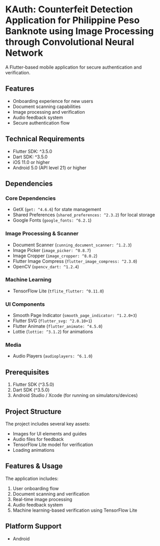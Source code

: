 # KAuth: Counterfeit Detection Application for Philippine Peso Banknote using Image Processing through Convolutional Neural Network 

A Flutter-based mobile application for secure authentication and verification.

## Features

- Onboarding experience for new users
- Document scanning capabilities
- Image processing and verification
- Audio feedback system
- Secure authentication flow

## Technical Requirements

- Flutter SDK: ^3.5.0
- Dart SDK: ^3.5.0
- iOS 11.0 or higher
- Android 5.0 (API level 21) or higher

## Dependencies

### Core Dependencies
- GetX (`get: ^4.6.6`) for state management
- Shared Preferences (`shared_preferences: ^2.3.2`) for local storage
- Google Fonts (`google_fonts: ^6.2.1`)

### Image Processing & Scanner
- Document Scanner (`cunning_document_scanner: ^1.2.3`)
- Image Picker (`image_picker: ^0.8.7`)
- Image Cropper (`image_cropper: ^8.0.2`)
- Flutter Image Compress (`flutter_image_compress: ^2.3.0`)
- OpenCV (`opencv_dart: ^1.2.4`)

### Machine Learning
- TensorFlow Lite (`tflite_flutter: ^0.11.0`)

### UI Components
- Smooth Page Indicator (`smooth_page_indicator: ^1.2.0+3`)
- Flutter SVG (`flutter_svg: ^2.0.10+1`)
- Flutter Animate (`flutter_animate: ^4.5.0`)
- Lottie (`lottie: ^3.1.2`) for animations

### Media
- Audio Players (`audioplayers: ^6.1.0`)

## Prerequisites
1. Flutter SDK (^3.5.0)
2. Dart SDK (^3.5.0)
3. Android Studio / Xcode (for running on simulators/devices)

## Project Structure

The project includes several key assets:
- Images for UI elements and guides
- Audio files for feedback
- TensorFlow Lite model for verification
- Loading animations

## Features & Usage

The application includes:
1. User onboarding flow
2. Document scanning and verification
3. Real-time image processing
4. Audio feedback system
5. Machine learning-based verification using TensorFlow Lite

## Platform Support

- Android
